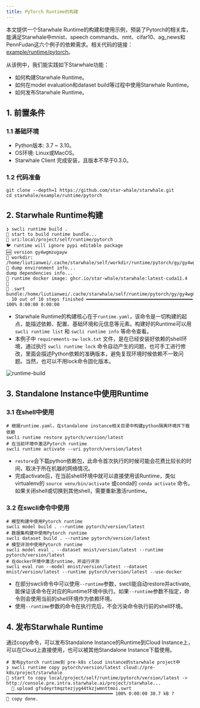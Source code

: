 ```yaml
---
title: PyTorch Runtime的构建
---
```


本文提供一个Starwhale Runtime的构建和使用示例，预装了Pytorch的相关库，能满足Starwhale中mnist、speech commands、nmt、cifar10、ag_news和PennFudan这六个例子的依赖需求。相关代码的链接：[example/runtime/pytorch](https://github.com/star-whale/starwhale/tree/main/example/runtime/pytorch)。

从该例中，我们能实践如下Starwhale功能：

- 如何构建Starwhale Runtime。
- 如何在model evaluation和dataset build等过程中使用Starwhale Runtime。
- 如何发布Starwhale Runtime。

## 1. 前置条件

### 1.1 基础环境

- Python版本: 3.7 ~ 3.10。
- OS环境: Linux或MacOS。
- Starwhale Client 完成安装，且版本不早于0.3.0。

### 1.2 代码准备

```shell
git clone --depth=1 https://github.com/star-whale/starwhale.git
cd starwhale/example/runtime/pytorch
```

## 2. Starwhale Runtime构建

```console
❯ swcli runtime build .
🚧 start to build runtime bundle...
👷 uri:local/project/self/runtime/pytorch
🐦 runtime will ignore pypi editable package
🆕 version gy4wgmzugayw
📁 workdir: /home/liutianwei/.cache/starwhale/self/workdir/runtime/pytorch/gy/gy4wgmzugaywczjyg44tkzjwnvrgq4y
🐝 dump environment info...
dump dependencies info...
🌈 runtime docker image: ghcr.io/star-whale/starwhale:latest-cuda11.4  🌈
🦋 .swrt bundle:/home/liutianwei/.cache/starwhale/self/runtime/pytorch/gy/gy4wgmzugaywczjyg44tkzjwnvrgq4y.swrt
  10 out of 10 steps finished ━━━━━━━━━━━━━━━━━━━━━━━━━━━━━━━━━━━━━━━━ 100% 0:00:00 0:00:00
```

- Starwhale Runtime的构建核心在于`runtime.yaml`，该命令是一切构建的起点，能描述依赖、配置、基础环境和元信息等元素。构建好的Runtime可以用 `swcli runtime list` 和 `swcli runtime info` 等命令查看。
- 本例子中 `requirements-sw-lock.txt` 文件，是在已经安装好依赖的shell环境，通过执行 `swcli runtime lock` 命令自动产生的问题，也可手工进行修改，里面会描述Python依赖的准确版本，避免复现环境时候依赖不一致问题。当然，也可以不用lock命令固化版本。

![runtime-build](../img/runtime-build.gif)

## 3. Standalone Instance中使用Runtime

### 3.1 在shell中使用

```console
# 根据runtime.yaml，在standalone instance相关目录中构建python隔离环境并下载依赖
swcli runtime restore pytorch/version/latest
# 在当前环境中激活Pytorch runtime
swcli runtime activate --uri pytorch/version/latest
```

- `restore`会下载python依赖包，此命令首次执行的时候可能会花费比较长的时间，取决于所在机器的网络情况。
- 完成activate后，在当前shell环境中就可以直接使用该Runtime，类似virtualenv的 `source venv/bin/activate` 或conda的 `conda activate` 命令。如果关闭shell或切换到其他shell，需要重新激活runtime。

### 3.2 在swcli命令中使用

```console
# 模型构建中使用Pytorch runtime
swcli model build . --runtime pytorch/version/latest
# 数据集构建中使用Pytorch runtime
swcli dataset build . --runtime pytorch/version/latest
# 模型评测中使用Pytorch runtime
swcli model eval . --dataset mnist/version/latest --runtime pytorch/version/latest
# 在docker环境中激活runtime，并运行评测
swcli eval run --model mnist/version/latest --dataset mnist/version/latest --runtime pytorch/version/latest --use-docker
```

- 在部分swcli命令中可以使用`--runtime`参数，swcli能自动restore并activate, 能保证该命令在对应的Runtime环境中执行。如果`--runtime`参数不指定，命令则会使用当前的shell环境作为依赖环境。
- 使用`--runtime`参数的命令在执行完后，不会污染命令执行前的shell环境。

## 4. 发布Starwhale Runtime

通过copy命令，可以发布Standalone Instance的Runtime到Cloud Instance上，可以在Cloud上直接使用，也可以被其他Standalone Instance下载使用。

```console
# 发布pytorch runtime到 pre-k8s cloud instance的starwhale project中
❯ swcli runtime copy pytorch/version/latest cloud://pre-k8s/project/starwhale
🚧 start to copy local/project/self/runtime/pytorch/version/latest -> http://console.pre.intra.starwhale.ai/project/starwhale...
  🎳 upload gfsdeyrtmqztezjyg44tkzjwmnttmoi.swrt ━━━━━━━━━━━━━━━━━━━━━━━━━━━━━━━━━━━━━━━━ 100% 0:00:00 30.7 kB ?
👏 copy done.
```
